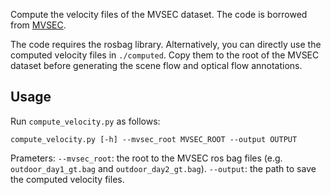 Compute the velocity files of the MVSEC dataset.
The code is borrowed from [MVSEC](https://github.com/daniilidis-group/mvsec/tree/master/tools/gt_flow).

The code requires the rosbag library. Alternatively, you can directly use the computed velocity files in `./computed`. Copy them to the root of the MVSEC dataset before generating the scene flow and optical flow annotations.

## Usage
Run `compute_velocity.py` as follows:
```
compute_velocity.py [-h] --mvsec_root MVSEC_ROOT --output OUTPUT
```
Prameters:
`--mvsec_root`: the root to the MVSEC ros bag files (e.g. `outdoor_day1_gt.bag` and `outdoor_day2_gt.bag`).
`--output`: the path to save the computed velocity files.
